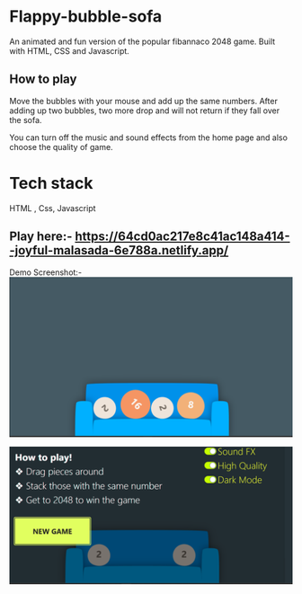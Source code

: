 # Flappy-bubble-sofa

An animated and fun version of the popular fibannaco 2048 game. Built with HTML, CSS and Javascript.


## How to play 

Move the bubbles with your mouse and add up the same numbers. After adding up two bubbles, two more drop and will not return if they fall over the sofa. 

You can turn off the music and sound effects from the home page and also choose the quality of game.


# Tech stack
HTML , Css, Javascript

## Play here:- https://64cd0ac217e8c41ac148a414--joyful-malasada-6e788a.netlify.app/

Demo Screenshot:-
![Alt text](assets/README/image.png)

![Alt text](assets/README/image-1.png)

